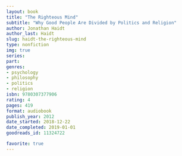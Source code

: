 ```yaml
---
layout: book
title: "The Righteous Mind"
subtitle: "Why Good People Are Divided by Politics and Religion"
author: Jonathan Haidt
author_last: Haidt
slug: haidt-the-righteous-mind
type: nonfiction
img: true
series: 
part: 
genres:
- psychology
- philosophy
- politics
- religion
isbn: 9780307377906
rating: 4
pages: 419
format: audiobook
publish_year: 2012
date_started: 2018-12-22
date_completed: 2019-01-01
goodreads_id: 11324722

favorite: true
---
```


